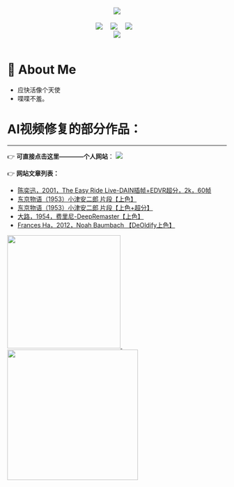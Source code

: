 <!-- 动态打字效果 -->
<h1 align="center">
  <a href="http://shallwechat.cn">
    <img src="https://readme-typing-svg.herokuapp.com/?lines=Shall&nbsp;We&nbsp;Chat;欢迎来看我的作品展!&center=true&size=30">
  </a>
</h1>


<!-- 个人资料徽标 -->
<div align="center">
  <a href="http://shallwechat.cn/"><img src="https://img.shields.io/badge/website-%E4%B8%AA%E4%BA%BA%E7%BD%91%E7%AB%99-blue"></a>&emsp;
  <a href="https://weibo.com/u/1884765804?tabtype=feed"><img src="https://img.shields.io/badge/weibo-%E5%BE%AE%E5%8D%9A-brightgreen"></a>&emsp;
  <a href="https://www.xiaoyuzhoufm.com/podcast/61af6f4d9e77f968a82a37fb"><img src="https://img.shields.io/badge/%E5%B0%8F%E5%AE%87%E5%AE%99-%E6%92%AD%E5%AE%A2-brightgreen"></a>&emsp;

  
<!-- 图片 -->
<div align="center" >
<a href="http://shallwechat.cn"> 
  <img src="http://shallwechat.cn/wp-content/uploads/2023/01/01lmoai3rr4x9km2pvqajj3033.gif" />
</a>
</div>
<br>


</div>


#  🙋 About Me
  - 应快活像个天使
  - 喋喋不羞。

# AI视频修复的部分作品：
-------------------------
👉 **可直接点击这里————个人网站**： <a href="http://shallwechat.cn/"><img src="https://img.shields.io/badge/website-%E4%B8%AA%E4%BA%BA%E7%BD%91%E7%AB%99-blue"></a>&emsp;

👉 **网站文章列表：**
 - [陈奕迅，2001，The Easy Ride Live-DAIN插帧+EDVR超分，2k，60帧](http://shallwechat.cn/?p=230)
 - [东京物语（1953）小津安二郎 片段【上色】](http://shallwechat.cn/?p=149)
 - [东京物语（1953）小津安二郎 片段【上色+超分】](http://shallwechat.cn/?p=156)
 - [大路，1954，费里尼-DeepRemaster【上色】](http://shallwechat.cn/?p=221)
 - [Frances Ha，2012，Noah Baumbach 【DeOldify上色】](http://shallwechat.cn/?p=219)
<a href="http://shallwechat.cn"> 
  <img src="http://shallwechat.cn/wp-content/uploads/2023/01/01mdg1w7e7up40amcdc2ta3136-1.gif" width="260" height="260" />
</a>
&nbsp;&nbsp;&nbsp;&nbsp;
<a href="http://shallwechat.cn"> 
  <img src="http://shallwechat.cn/wp-content/uploads/2023/01/image_widget_nykz223yanl91.gif" width="300" height="300" />
</a>
